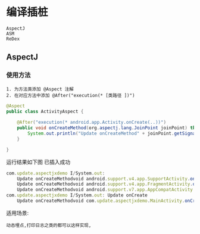 # 编译插桩

    AspectJ
    ASM
    ReDex

## AspectJ

### 使用方法

    1. 为方法类添加 @Aspect 注解
    2. 在对应方法中添加 @After("execution(* [类路径 ])")

``` java
@Aspect
public class ActivityAspect {
    
    @After("execution(* android.app.Activity.onCreate(..))")
    public void onCreateMethod(org.aspectj.lang.JoinPoint joinPoint) throws Throwable {
        System.out.println("Update onCreateMethod" + joinPoint.getSignature());
    }

}
```

运行结果如下图 已插入成功

``` js
com.update.aspectjxdemo I/System.out: 
    Update onCreateMethodvoid android.support.v4.app.SupportActivity.onCreate(Bundle)
    Update onCreateMethodvoid android.support.v4.app.FragmentActivity.onCreate(Bundle)
    Update onCreateMethodvoid android.support.v7.app.AppCompatActivity.onCreate(Bundle)
com.update.aspectjxdemo I/System.out: Update onCreate
    Update onCreateMethodvoid com.update.aspectjxdemo.MainActivity.onCreate(Bundle)
```

适用场景:

    动态埋点,打印日志之类的都可以这样实现,